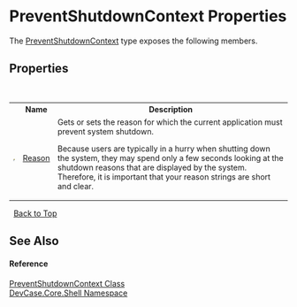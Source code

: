 # PreventShutdownContext Properties
 

The <a href="T_DevCase_Core_Shell_PreventShutdownContext">PreventShutdownContext</a> type exposes the following members.


## Properties
&nbsp;<table><tr><th></th><th>Name</th><th>Description</th></tr><tr><td>![Public property](media/pubproperty.gif "Public property")</td><td><a href="P_DevCase_Core_Shell_PreventShutdownContext_Reason">Reason</a></td><td>
Gets or sets the reason for which the current application must prevent system shutdown. 

 Because users are typically in a hurry when shutting down the system, they may spend only a few seconds looking at the shutdown reasons that are displayed by the system. Therefore, it is important that your reason strings are short and clear.</td></tr></table>&nbsp;
<a href="#preventshutdowncontext-properties">Back to Top</a>

## See Also


#### Reference
<a href="T_DevCase_Core_Shell_PreventShutdownContext">PreventShutdownContext Class</a><br /><a href="N_DevCase_Core_Shell">DevCase.Core.Shell Namespace</a><br />